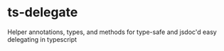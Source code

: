 # ts-delegate
 Helper annotations, types, and methods for type-safe and jsdoc'd easy delegating in typescript
